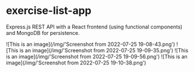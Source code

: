 # exercise-list-app

Express.js REST API with a React frontend (using functional components) and MongoDB for persistence. 

![This is an image](/img/'Screenshot from 2022-07-25 19-08-43.png')
![This is an image](/img/'Screenshot from 2022-07-25 19-09-35.png')
![This is an image](/img/'Screenshot from 2022-07-25 19-09-56.png')
![This is an image](/img/'Screenshot from 2022-07-25 19-10-38.png')


